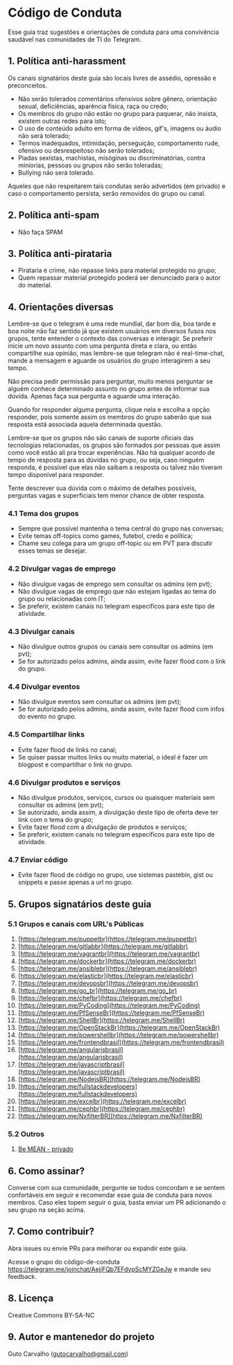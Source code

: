 # Código de Conduta

Esse guia traz sugestões e orientações de conduta para uma convivência saudável nas comunidades de TI do Telegram.

## 1. Política anti-harassment

Os canais signatários deste guia são locais livres de assédio, opressão e preconceitos.

- Não serão tolerados comentários ofensivos sobre gênero, orientação sexual, deficiências, aparência física, raça ou credo;
- Os membros do grupo não estão no grupo para paquerar, não insista, existem outras redes para isto;
- O uso de conteúdo adulto em forma de vídeos, gif's, imagens ou áudio não será tolerado;
- Termos inadequados, intimidação, perseguição, comportamento rude, ofensivo ou desrespeitoso não serão tolerados;
- Piadas sexistas, machistas, misóginas ou discriminatórias, contra miniorias, pessoas ou grupos não serão toleradas;
- Bullying não será tolerado.

Aqueles que não respeitarem tais condutas serão advertidos (em privado) e caso o comportamento persista, serão removidos do grupo ou canal.

## 2. Política anti-spam

- Não faça SPAM

## 3. Política anti-pirataria

- Pirataria é crime, não repasse links para material protegido no grupo;
- Quem repassar material protegido poderá ser denunciado para o autor do material.

## 4. Orientações diversas

Lembre-se que o telegram é uma rede mundial, dar bom dia, boa tarde e boa noite não faz sentido já que existem usuários em diversos fusos nos grupos, tente entender o contexto das conversas e interagir. Se preferir inicie um novo assunto com uma pergunta direta e clara, ou então compartilhe sua opinião, mas lembre-se que telegram não é real-time-chat, mande a mensagem e aguarde os usuários do grupo interagirem a seu tempo.

Não precisa pedir permissão para perguntar, muito menos perguntar se alguém conhece determinado assunto no grupo antes de informar sua dúvida. Apenas faça sua pergunta e aguarde uma interação.

Quando for responder alguma pergunta, clique nela e escolha a opção responder, pois somente assim os membros do grupo saberão que sua resposta está associada aquela determinada questão.

Lembre-se que os grupos não são canais de suporte oficiais das tecnologias relacionadas, os grupos são formados por pessoas que assim como você estão ali pra trocar experiências. Não há qualquer acordo de tempo de resposta para as dúvidas no grupo, ou seja, caso ninguém responda, é possível que elas não saibam a resposta ou talvez não tiveram tempo disponível para responder.

Tente descrever sua dúvida com o máximo de detalhes possíveis, perguntas vagas e superficiais tem menor chance de obter resposta.

### 4.1 Tema dos grupos

- Sempre que possível mantenha o tema central do grupo nas conversas;
- Evite temas off-topics como games, futebol, credo e política;
- Chame seu colega para um grupo off-topic ou em PVT para discutir esses temas se desejar.

### 4.2 Divulgar vagas de emprego

- Não divulgue vagas de emprego sem consultar os admins (em pvt);
- Não divulgue vagas de emprego que não estejam ligadas ao tema do grupo ou relacionadas com IT;
- Se preferir, existem canais no telegram específicos para este tipo de atividade.

### 4.3 Divulgar canais

- Não divulgue outros grupos ou canais sem consultar os admins (em pvt);
- Se for autorizado pelos admins, ainda assim, evite fazer flood com o link do grupo.

### 4.4 Divulgar eventos

- Não divulgue eventos sem consultar os admins (em pvt);
- Se for autorizado pelos admins, ainda assim, evite fazer flood com infos do evento no grupo.

### 4.5 Compartilhar links

- Evite fazer flood de links no canal;
- Se quiser passar muitos links ou muito material, o ideal é fazer um blogpost e compartilhar o link no grupo.

### 4.6 Divulgar produtos e serviços

- Não divulgue produtos, serviços, cursos ou quaisquer materiais sem consultar os admins (em pvt);
- Se autorizado, ainda assim, a divulgação deste tipo de oferta deve ter link com o tema do grupo;
- Evite fazer flood com a divulgação de produtos e serviços;
- Se preferir, existem canais no telegram específicos para este tipo de atividade.

### 4.7 Enviar código

- Evite fazer flood de código no grupo, use sistemas pastebin, gist ou snippets e passe apenas a url no grupo.

## 5. Grupos signatários deste guia

### 5.1 Grupos e canais com URL's Públicas

1. [https://telegram.me/puppetbr](https://telegram.me/puppetbr)<br>
2. [https://telegram.me/gitlabbr](https://telegram.me/gitlabbr)<br>
3. [https://telegram.me/vagrantbr](https://telegram.me/vagrantbr)<br>
4. [https://telegram.me/dockerbr](https://telegram.me/dockerbr)<br>
5. [https://telegram.me/ansiblebr](https://telegram.me/ansiblebr)<br>
6. [https://telegram.me/elasticbr](https://telegram.me/elasticbr)<br>
7. [https://telegram.me/devopsbr](https://telegram.me/devopsbr)<br>
8. [https://telegram.me/go_br](https://telegram.me/go_br)<br>
9. [https://telegram.me/chefbr](https://telegram.me/chefbr)<br>
10. [https://telegram.me/PyCoding](https://telegram.me/PyCoding)<br>
11. [https://telegram.me/PfSenseBr](https://telegram.me/PfSenseBr)<br>
12. [https://telegram.me/ShellBr](https://telegram.me/ShellBr)<br>
13. [https://telegram.me/OpenStackBr](https://telegram.me/OpenStackBr)<br>
14. [https://telegram.me/powershellbr](https://telegram.me/powershellbr)<br>
15. [https://telegram.me/frontendbrasil](https://telegram.me/frontendbrasil)<br>
16. [https://telegram.me/angularjsbrasil](https://telegram.me/angularjsbrasil)<br>
17. [https://telegram.me/javascriptbrasil](https://telegram.me/javascriptbrasil)<br>
18. [https://telegram.me/NodejsBR](https://telegram.me/NodejsBR)<br>
19. [https://telegram.me/fullstackdevelopers](https://telegram.me/fullstackdevelopers)<br>
20. [https://telegram.me/excelbr](https://telegram.me/excelbr)<br>
21. [https://telegram.me/cephbr](https://telegram.me/cephbr)<br>
22. [https://telegram.me/NxfilterBR](https://telegram.me/NxfilterBR)<br>

### 5.2 Outros

1. [Be MEAN - privado](https://telegram.me/joinchat/BJ_gtz49o2OSzTU90SKp-A)<br>

## 6. Como assinar?

Converse com sua comunidade, pergunte se todos concordam e se sentem confortáveis em seguir e recomendar esse guia de conduta para novos membros. Caso eles topem seguir o guia, basta enviar um PR adicionando o seu grupo na seção acima.

## 7. Como contribuir?

Abra issues ou envie PRs para melhorar ou expandir este guia.

Acesse o grupo do código-de-conduta https://telegram.me/joinchat/AejjFQb7EFdypScMYZGeJw e mande seu feedback.

## 8. Licença

Creative Commons BY-SA-NC

## 9. Autor e mantenedor do projeto

Guto Carvalho (gutocarvalho@gmail.com)

